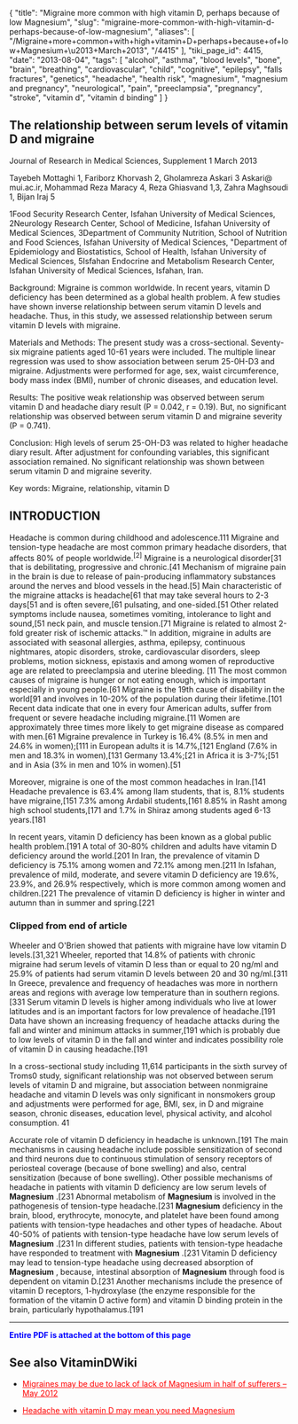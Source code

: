 {
    "title": "Migraine more common with high vitamin D, perhaps because of low Magnesium",
    "slug": "migraine-more-common-with-high-vitamin-d-perhaps-because-of-low-magnesium",
    "aliases": [
        "/Migraine+more+common+with+high+vitamin+D+perhaps+because+of+low+Magnesium+\u2013+March+2013",
        "/4415"
    ],
    "tiki_page_id": 4415,
    "date": "2013-08-04",
    "tags": [
        "alcohol",
        "asthma",
        "blood levels",
        "bone",
        "brain",
        "breathing",
        "cardiovascular",
        "child",
        "cognitive",
        "epilepsy",
        "falls fractures",
        "genetics",
        "headache",
        "health risk",
        "magnesium",
        "magnesium and pregnancy",
        "neurological",
        "pain",
        "preeclampsia",
        "pregnancy",
        "stroke",
        "vitamin d",
        "vitamin d binding"
    ]
}


## The relationship between serum levels of vitamin D and migraine

Journal of Research in Medical Sciences,  Supplement 1 March 2013

Tayebeh Mottaghi 1, Fariborz Khorvash 2, Gholamreza Askari 3 Askari@ mui.ac.ir, Mohammad Reza Maracy 4, Reza Ghiasvand 1,3, Zahra Maghsoudi 1, Bijan Iraj 5

1Food Security Research Center, Isfahan University of Medical Sciences, 2Neurology Research Center, School of Medicine, Isfahan University of Medical Sciences, 3Department of Community Nutrition, School of Nutrition and Food Sciences, Isfahan University of Medical Sciences, "Department of Epidemiology and Biostatistics, School of Health, Isfahan University of Medical Sciences, 5Isfahan Endocrine and Metabolism Research Center, Isfahan University of Medical Sciences, Isfahan, Iran.

Background: Migraine is common worldwide. In recent years, vitamin D deficiency has been determined as a global health problem. A few studies have shown inverse relationship between serum vitamin D levels and headache. Thus, in this study, we assessed relationship between serum vitamin D levels with migraine. 

Materials and Methods: The present study was a cross-sectional. Seventy-six migraine patients aged 10-61 years were included. The multiple linear regression was used to show association between serum 25-0H-D3 and migraine. Adjustments were performed for age, sex, waist circumference, body mass index (BMI), number of chronic diseases, and education level. 

Results: The positive weak relationship was observed between serum vitamin D and headache diary result (P = 0.042, r = 0.19). But, no significant relationship was observed between serum vitamin D and migraine severity (P = 0.741). 

Conclusion: High levels of serum 25-OH-D3 was related to higher headache diary result. After adjustment for confounding variables, this significant association remained. No significant relationship was shown between serum vitamin D and migraine severity.

Key words: Migraine, relationship, vitamin D

## INTRODUCTION

Headache is common during childhood and adolescence.111 Migraine and tension-type headache are most common primary headache disorders, that affects 80% of people worldwide.<sup>[2]</sup> Migraine is a neurological disorder<span>[31 that is debilitating, progressive and chronic.[41 Mechanism of migraine pain in the brain is due to release of pain-producing inflammatory substances around the nerves and blood vessels in the head.[5]</span> Main characteristic of the migraine attacks is headache[61 that may take several hours to 2-3 days[51 and is often severe,[61 pulsating, and one-sided.[51 Other related symptoms include nausea, sometimes vomiting, intolerance to light and sound,[51 neck pain, and muscle tension.[71 Migraine is related to almost 2-fold greater risk of ischemic attacks.™ In addition, migraine in adults are associated with seasonal allergies, asthma, epilepsy, continuous nightmares, atopic disorders, stroke, cardiovascular disorders, sleep problems, motion sickness, epistaxis and among women of reproductive age are related to preeclampsia and uterine bleeding. [11 The most common causes of migraine is hunger or not eating enough, which is important especially in young people.[61 Migraine is the 19th cause of disability in the world[91 and involves in 10-20% of the population during their lifetime.[101 Recent data indicate that one in every four American adults, suffer from frequent or severe headache including migraine.[11 Women are approximately three times more likely to get migraine disease as compared with men.[61 Migraine prevalence in Turkey is 16.4% (8.5% in men and 24.6% in women);[111 in European adults it is 14.7%,[121 England (7.6% in men and 18.3% in women),[131 Germany 13.4%;[21 in Africa it is 3-7%;[51 and in Asia (3% in men and 10% in women).[51

Moreover, migraine is one of the most common headaches in Iran.[141 Headache prevalence is 63.4% among Ilam students, that is, 8.1% students have migraine,[151 7.3% among Ardabil students,[161 8.85% in Rasht among high school students,[171 and 1.7% in Shiraz among students aged 6-13 years.[181

In recent years, vitamin D deficiency has been known as a global public health problem.[191 A total of 30-80% children and adults have vitamin D deficiency around the world.[201 In Iran, the prevalence of vitamin D deficiency is 75.1% among women and 72.1% among men.[211 In Isfahan, prevalence of mild, moderate, and severe vitamin D deficiency are 19.6%, 23.9%, and 26.9% respectively, which is more common among women and children.[221 The prevalence of vitamin D deficiency is higher in winter and autumn than in summer and spring.[221

### Clipped from end of article

Wheeler and O'Brien showed that patients with migraine have low vitamin D levels.[31,321 Wheeler, reported that 14.8% of patients with chronic migraine had serum levels of vitamin D less than or equal to 20 ng/ml and 25.9% of patients had serum vitamin D levels between 20 and 30 ng/ml.[311 In Greece, prevalence and frequency of headaches was more in northern areas and regions with average low temperature than in southern regions.[331 Serum vitamin D levels is higher among individuals who live at lower latitudes and is an important factors for low prevalence of headache.[191 Data have shown an increasing frequency of headache attacks during the fall and winter and minimum attacks in summer,[191 which is probably due to low levels of vitamin D in the fall and winter and indicates possibility role of vitamin D in causing headache.[191

In a cross-sectional study including 11,614 participants in the sixth survey of Troms0 study, significant relationship was not observed between serum levels of vitamin D and migraine, but association between nonmigraine headache and vitamin D levels was only significant in nonsmokers group and adjustments were performed for age, BMI, sex, in D and migraine season, chronic diseases, education level, physical activity, and alcohol consumption. 41

Accurate role of vitamin D deficiency in headache is unknown.[191 The main mechanisms in causing headache include possible sensitization of second and third neurons due to continuous stimulation of sensory receptors of periosteal coverage (because of bone swelling) and also, central sensitization (because of bone swelling). Other possible mechanisms of headache in patients with vitamin D deficiency are low serum levels of  **Magnesium** .[231 Abnormal metabolism of  **Magnesium**  is involved in the pathogenesis of tension-type headache.[231  **Magnesium**  deficiency in the brain, blood, erythrocyte, monocyte, and platelet have been found among patients with tension-type headaches and other types of headache. About 40-50% of patients with tension-type headache have low serum levels of  **Magnesium** .[231 In different studies, patients with tension-type headache have responded to treatment with  **Magnesium** .[231 Vitamin D deficiency may lead to tension-type headache using decreased absorption of  **Magnesium** , because, intestinal absorption of  **Magnesium**  through food is dependent on vitamin D.[231 Another mechanisms include the presence of vitamin D receptors, 1-hydroxylase (the enzyme responsible for the formation of the vitamin D active form) and vitamin D binding protein in the brain, particularly hypothalamus.[191

---

 **<span style="color:#00F;">Entire PDF is attached at the bottom of this page</span>** 

## See also VitaminDWiki

* <a href="/posts/migraines-may-be-due-to-lack-of-lack-of-magnesium-in-half-of-sufferers" style="color: red; text-decoration: underline;" title="This post/category does not exist yet: Migraines may be due to lack of lack of Magnesium in half of sufferers – May 2012">Migraines may be due to lack of lack of Magnesium in half of sufferers – May 2012</a>

* <a href="/posts/headache-with-vitamin-d-may-mean-you-need-magnesium" style="color: red; text-decoration: underline;" title="This post/category does not exist yet: Headache with vitamin D may mean you need Magnesium">Headache with vitamin D may mean you need Magnesium</a>